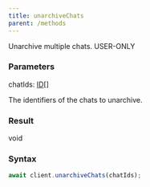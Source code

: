 ```yaml
---
title: unarchiveChats
parent: /methods
---
```


Unarchive multiple chats.<span class="select-none"> <span class="inline-flex w-fit items-center"><span class="w-fit bg-dbt px-1.5 rounded-md select-none text-fgt text-[10px]">USER-ONLY</span></span> </span>

### Parameters 

<div class="flex flex-col gap-3"><div><div class="font-mono" id="p_chatIds" data-anchor><span class="font-bold">chatIds</span><span class="opacity-50">:</span> <a href="/gh/types/id"  >ID</a><span class="opacity-50">[]</span></div><div class="pl-3"><div class="no-margin">

The identifiers of the chats to unarchive.

</div></div></div></div>

### Result 

<div class="font-mono"><span>void</span></div>

### Syntax

```ts
await client.unarchiveChats(chatIds);
```



